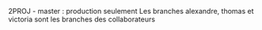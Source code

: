 2PROJ - master : production seulement
Les branches alexandre, thomas et victoria sont les branches des collaborateurs
